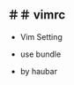 ＃＃ vimrc
-----------------------------------------------------------------------------------

+ Vim Setting


+ use bundle



+ by haubar
